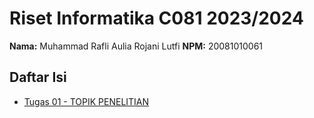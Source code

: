 # Riset Informatika C081 2023/2024

**Nama:** Muhammad Rafli Aulia Rojani Lutfi
**NPM:** 20081010061

## Daftar Isi

- [Tugas 01 - TOPIK PENELITIAN](tugas-01/tugas1.md)
